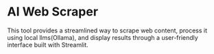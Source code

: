 # AI Web Scraper

This tool provides a streamlined way to scrape web content, process it using local llms(Ollama), and display results through a user-friendly interface built with Streamlit.